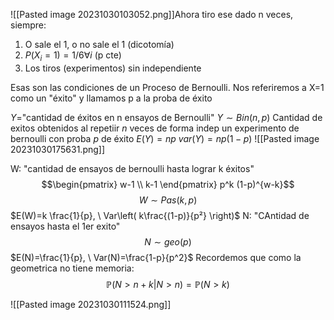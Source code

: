 ![[Pasted image 20231030103052.png]]Ahora tiro ese dado n veces, siempre:
1. O sale el 1, o no sale el 1 (dicotomía)
2. $P(X_i = 1)=1/6 \forall i$ (p cte)
3. Los tiros (experimentos) sin independiente


Esas son las condiciones de un Proceso de Bernoulli. Nos referiremos a X=1 como un "éxito" y llamamos p a la proba de éxito

$Y=$"cantidad de éxitos en n ensayos de Bernoulli"
$Y \sim Bin(n,p)$ Cantidad de exitos obtenidos al repetiir $n$ veces de forma indep un experimento de bernoulli con proba $p$ de éxito
$E(Y)= np$
$var(Y)=np(1-p)$
![[Pasted image 20231030175631.png]]

W: "cantidad de ensayos de bernoulli hasta lograr k éxitos"
$$\begin{pmatrix}
w-1 \\ k-1
\end{pmatrix} p^k (1-p)^{w-k}$$
$$W \sim Pas(k, p)$$
$E(W)=k \frac{1}{p}, \ Var\left( k\frac{(1-p)}{p²} \right)$
N: "CAntidad de ensayos hasta el 1er exito"
$$N \sim geo(p)$$
$E(N)=\frac{1}{p}, \ Var(N)=\frac{1-p}{p^2}$
Recordemos que como la geometrica no tiene memoria:
$$\mathbb{P}(N>n+k|N>n)=\mathbb{P}(N>k)$$

![[Pasted image 20231030111524.png]]